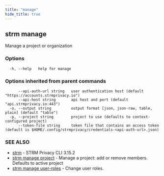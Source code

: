 ```yaml
---
title: "manage"
hide_title: true
---
```

## strm manage

Manage a project or organization

### Options

```
  -h, --help   help for manage
```

### Options inherited from parent commands

```
      --api-auth-url string   user authentication host (default "https://accounts.strmprivacy.io")
      --api-host string       api host and port (default "api.strmprivacy.io:443")
  -o, --output string         output format [json, json-raw, table, plain] (default "table")
  -p, --project string        project to use (defaults to context-configured project)
      --token-file string     token file that contains an access token (default is $HOME/.config/strmprivacy/credentials-<api-auth-url>.json)
```

### SEE ALSO

* [strm](docs/04-reference/01-cli-reference/strm/index.md)	 - STRM Privacy CLI 3.15.2
* [strm manage project](docs/04-reference/01-cli-reference/strm/manage/project.md)	 - Manage a project: add or remove members. Defaults to active project
* [strm manage user-roles](docs/04-reference/01-cli-reference/strm/manage/user-roles.md)	 - Change user roles.


